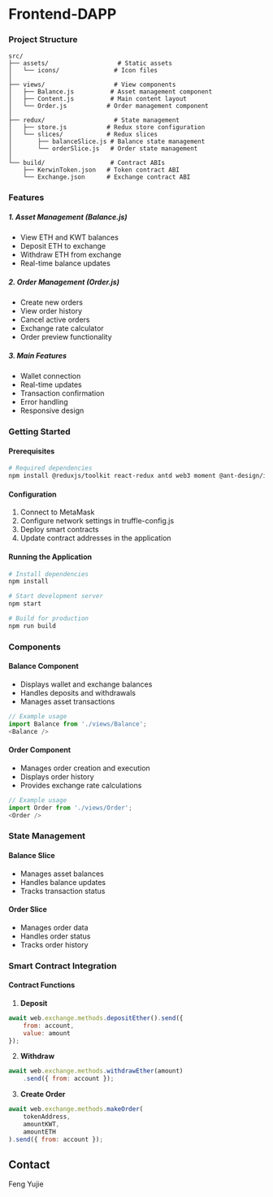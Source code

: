 # Frontend-DAPP

### Project Structure
```plaintext
src/
├── assets/                   # Static assets
│   └── icons/               # Icon files
│
├── views/                   # View components
│   ├── Balance.js          # Asset management component
│   ├── Content.js          # Main content layout
│   └── Order.js           # Order management component
│
├── redux/                   # State management
│   ├── store.js           # Redux store configuration
│   └── slices/            # Redux slices
│       ├── balanceSlice.js # Balance state management
│       └── orderSlice.js   # Order state management
│
└── build/                  # Contract ABIs
    ├── KerwinToken.json   # Token contract ABI
    └── Exchange.json      # Exchange contract ABI
```

### Features

##### 1. Asset Management (Balance.js)
- View ETH and KWT balances
- Deposit ETH to exchange
- Withdraw ETH from exchange
- Real-time balance updates

##### 2. Order Management (Order.js)
- Create new orders
- View order history
- Cancel active orders
- Exchange rate calculator
- Order preview functionality

##### 3. Main Features
- Wallet connection
- Real-time updates
- Transaction confirmation
- Error handling
- Responsive design

### Getting Started

#### Prerequisites
```bash
# Required dependencies
npm install @reduxjs/toolkit react-redux antd web3 moment @ant-design/icons
```

#### Configuration
1. Connect to MetaMask 
2. Configure network settings in truffle-config.js
3. Deploy smart contracts
4. Update contract addresses in the application

#### Running the Application
```bash
# Install dependencies
npm install

# Start development server
npm start

# Build for production
npm run build
```

### Components

#### Balance Component
- Displays wallet and exchange balances
- Handles deposits and withdrawals
- Manages asset transactions

```javascript
// Example usage
import Balance from './views/Balance';
<Balance />
```

#### Order Component
- Manages order creation and execution
- Displays order history
- Provides exchange rate calculations

```javascript
// Example usage
import Order from './views/Order';
<Order />
```

### State Management

#### Balance Slice
- Manages asset balances
- Handles balance updates
- Tracks transaction status

#### Order Slice
- Manages order data
- Handles order status
- Tracks order history

### Smart Contract Integration

#### Contract Functions
1. **Deposit**
```javascript
await web.exchange.methods.depositEther().send({
    from: account,
    value: amount
});
```

2. **Withdraw**
```javascript
await web.exchange.methods.withdrawEther(amount)
    .send({ from: account });
```

3. **Create Order**
```javascript
await web.exchange.methods.makeOrder(
    tokenAddress,
    amountKWT,
    amountETH
).send({ from: account });
```

## Contact
Feng Yujie 

